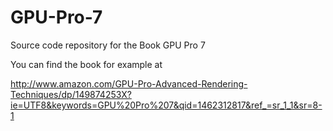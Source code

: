 # GPU-Pro-7
Source code repository for the Book GPU Pro 7

You can find the book for example at

http://www.amazon.com/GPU-Pro-Advanced-Rendering-Techniques/dp/149874253X?ie=UTF8&keywords=GPU%20Pro%207&qid=1462312817&ref_=sr_1_1&sr=8-1
